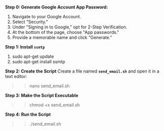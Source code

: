 **Step 0: Generate Google Account App Password:**
1. Navigate to your Google Account.
2. Select "Security."
3. Under "Signing in to Google," opt for 2-Step Verification.
4. At the bottom of the page, choose "App passwords."
5. Provide a memorable name and click "Generate."

**Step 1: Install `ssmtp`**
 1. sudo apt-get update
 2. sudo apt-get install ssmtp

**Step 2: Create the Script** Create a file named **`send_email.sh`** and open it in a text editor:
 >> nano send_email.sh

**Step 3: Make the Script Executable**
 >> chmod +x send_email.sh

**Step 4: Run the Script**
 >> ./send_email.sh
